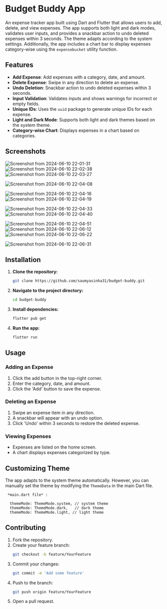
# Budget Buddy App

An expense tracker app built using Dart and Flutter that allows users to add, delete, and view expenses. The app supports both light and dark modes, validates user inputs, and provides a snackbar action to undo deleted expenses within 3 seconds. The theme adapts according to the system settings. Additionally, the app includes a chart bar to display expenses category-wise using the `expensebucket` utility function.

## Features

- **Add Expense**: Add expenses with a category, date, and amount.
- **Delete Expense**: Swipe in any direction to delete an expense.
- **Undo Deletion**: Snackbar action to undo deleted expenses within 3 seconds.
- **Input Validation**: Validates inputs and shows warnings for incorrect or empty fields.
- **Unique IDs**: Uses the `uuid` package to generate unique IDs for each expense.
- **Light and Dark Mode**: Supports both light and dark themes based on the system theme.
- **Category-wise Chart**: Displays expenses in a chart based on categories.

## Screenshots



![Screenshot from 2024-06-10 22-01-31](https://github.com/saumyasinha31/Budget-Buddy/assets/103508561/1aecbfed-d27c-4730-9a11-df443a4e856d)
![Screenshot from 2024-06-10 22-02-38](https://github.com/saumyasinha31/Budget-Buddy/assets/103508561/666a3834-5db7-4695-864b-d61505b59ef4)
![Screenshot from 2024-06-10 22-03-27](https://github.com/saumyasinha31/Budget-Buddy/assets/103508561/5eae6dfd-e055-4798-a11c-d581491c0b64)

![Screenshot from 2024-06-10 22-04-08](https://github.com/saumyasinha31/Budget-Buddy/assets/103508561/0f558048-3028-44fd-a41d-9f98f00b2ac5)

![Screenshot from 2024-06-10 22-04-16](https://github.com/saumyasinha31/Budget-Buddy/assets/103508561/cf8c25e1-59c5-4194-bd05-ba781f169905)
![Screenshot from 2024-06-10 22-04-19](https://github.com/saumyasinha31/Budget-Buddy/assets/103508561/443d41b4-2811-46e5-8dfb-f33f134cd278)


![Screenshot from 2024-06-10 22-04-33](https://github.com/saumyasinha31/Budget-Buddy/assets/103508561/1e2bdbb7-e48d-4d44-adaf-d6e4b5dc07ff)
![Screenshot from 2024-06-10 22-04-40](https://github.com/saumyasinha31/Budget-Buddy/assets/103508561/3fd6b550-ed46-4743-87d9-1dd7ca424d91)

![Screenshot from 2024-06-10 22-04-51](https://github.com/saumyasinha31/Budget-Buddy/assets/103508561/43c86064-88ae-4506-8578-ff090a297ed2)
![Screenshot from 2024-06-10 22-06-12](https://github.com/saumyasinha31/Budget-Buddy/assets/103508561/bf90b661-2633-42f8-829d-0093c28f3281)
![Screenshot from 2024-06-10 22-06-22](https://github.com/saumyasinha31/Budget-Buddy/assets/103508561/96a49de1-5ced-4ec1-bdd1-c2b7942ecf23)

![Screenshot from 2024-06-10 22-06-31](https://github.com/saumyasinha31/Budget-Buddy/assets/103508561/923ac49c-a9e8-45f1-9630-6138ded8dba1)



## Installation

1. **Clone the repository:**
    ```bash
    git clone https://github.com/saumyasinha31/budget-buddy.git
    ```
2. **Navigate to the project directory:**
    ```bash
    cd budget-buddy
    ```
3. **Install dependencies:**
    ```bash
    flutter pub get 
    ```
4. **Run the app:**
    ```bash
    flutter run
    ```

## Usage

### Adding an Expense
1. Click the add button in the top-right corner.
2. Enter the category, date, and amount.
3. Click the 'Add' button to save the expense.

### Deleting an Expense
1. Swipe an expense item in any direction.
2. A snackbar will appear with an undo option.
3. Click 'Undo' within 3 seconds to restore the deleted expense.

### Viewing Expenses
- Expenses are listed on the home screen.
- A chart displays expenses categorized by type.

## Customizing Theme

The app adapts to the system theme automatically. However, you can manually set the theme by modifying the `ThemeData` in the main Dart file.

     *main.dart file* : 

      themeMode: ThemeMode.system, // system theme
      themeMode: ThemeMode.dark,   // dark theme
      themeMode: ThemeMode.light, // light theme
   


## Contributing

1. Fork the repository.
2. Create your feature branch:
    ```bash
    git checkout -b feature/YourFeature
    ```
3. Commit your changes:
    ```bash
    git commit -m 'Add some feature'
    ```
4. Push to the branch:
    ```bash
    git push origin feature/YourFeature
    ```
5. Open a pull request.
